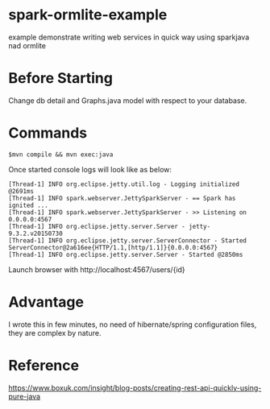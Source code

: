 # spark-ormlite-example
example demonstrate writing web services in quick way using sparkjava nad ormlite

# Before Starting
Change db detail and Graphs.java model with respect to your database.

# Commands
````
$mvn compile && mvn exec:java
````

Once started console logs will look like as below:

````
[Thread-1] INFO org.eclipse.jetty.util.log - Logging initialized @2691ms
[Thread-1] INFO spark.webserver.JettySparkServer - == Spark has ignited ...
[Thread-1] INFO spark.webserver.JettySparkServer - >> Listening on 0.0.0.0:4567
[Thread-1] INFO org.eclipse.jetty.server.Server - jetty-9.3.2.v20150730
[Thread-1] INFO org.eclipse.jetty.server.ServerConnector - Started ServerConnector@2a616ee{HTTP/1.1,[http/1.1]}{0.0.0.0:4567}
[Thread-1] INFO org.eclipse.jetty.server.Server - Started @2850ms
````

Launch browser with http://localhost:4567/users/{id}

# Advantage
I wrote this in few minutes, no need of hibernate/spring configuration files, they are complex by nature.

# Reference
https://www.boxuk.com/insight/blog-posts/creating-rest-api-quickly-using-pure-java
